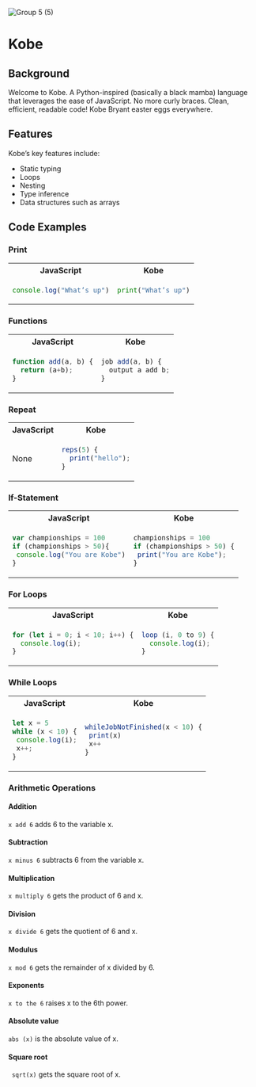 ![Group 5 (5)](https://user-images.githubusercontent.com/29997042/151932161-e30ed8e6-7721-49c5-81a5-d20aa46bdc70.png)
# Kobe #

## Background ##
Welcome to Kobe. A Python-inspired (basically a black mamba) language that leverages the ease of JavaScript. No more curly braces. Clean, efficient, readable code!
Kobe Bryant easter eggs everywhere.
## Features ##
Kobe’s key features include:
- Static typing 
- Loops
- Nesting
- Type inference 
- Data structures such as arrays

## Code Examples ##


### Print

<table>
<tr> <th>JavaScript</th><th>Kobe</th><tr>
</tr>

<td>

```javascript
console.log("What’s up")
```

</td>

<td>

```python
print("What’s up")
```

</td>
</table>

### Functions

<table>
<tr> <th>JavaScript</th><th>Kobe</th><tr>
</tr>

<td>

```javascript
function add(a, b) {
  return (a+b);
}
```

</td>

<td>
 
```javascript
job add(a, b) {
  output a add b;
}
```

</td>
</table>

### Repeat

<table>
<tr> <th>JavaScript</th><th>Kobe</th><tr>
</tr>

<td>

None

</td>

<td>
  
```javascript
reps(5) {
  print("hello");
}
```

</td>
</table>

### If-Statement

<table>
<tr> <th>JavaScript</th><th>Kobe</th><tr>
</tr>

<td>

```javascript
var championships = 100
if (championships > 50){
 console.log("You are Kobe")
}
```

</td>

<td>
  
```javascript
championships = 100
if (championships > 50) {
 print("You are Kobe");
}
```

</td>
</table>

### For Loops

<table>
<tr> <th>JavaScript</th><th>Kobe</th><tr>
</tr>

<td>

```javascript
for (let i = 0; i < 10; i++) {
  console.log(i);
}
```

</td>

<td>
  
```javascript
loop (i, 0 to 9) {
  console.log(i);
}
```

</td>
</table>

### While Loops

<table>
<tr> <th>JavaScript</th><th>Kobe</th><tr>
</tr>

<td>

```javascript
let x = 5
while (x < 10) {
 console.log(i);
 x++;
}
```

</td>

<td>

```javascript
whileJobNotFinished(x < 10) {
 print(x)
 x++
}
```

</td>
</table>

### Arithmetic Operations ###
#### Addition ####
``` x add 6 ``` adds 6 to the variable x.
#### Subtraction ####
``` x minus 6 ``` subtracts 6 from the variable x.
#### Multiplication #### 
``` x multiply 6 ``` gets the product of 6 and x.
#### Division #### 
``` x divide 6 ``` gets the quotient of 6 and x.
#### Modulus #### 
``` x mod 6 ``` gets the remainder of x divided by 6.
#### Exponents #### 
``` x to the 6 ``` raises x to the 6th power.
#### Absolute value #### 
``` abs (x) ``` is the absolute value of x.
#### Square root #### 
``` sqrt(x)``` gets the square root of x.
